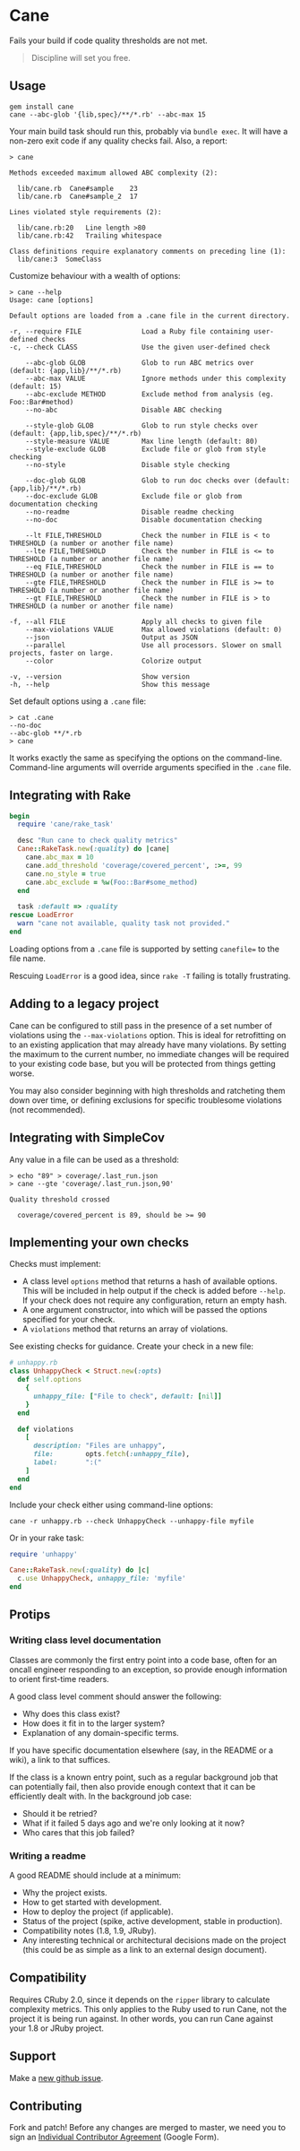 # Cane

Fails your build if code quality thresholds are not met.

> Discipline will set you free.

## Usage

    gem install cane
    cane --abc-glob '{lib,spec}/**/*.rb' --abc-max 15

Your main build task should run this, probably via `bundle exec`. It will have
a non-zero exit code if any quality checks fail. Also, a report:

    > cane

    Methods exceeded maximum allowed ABC complexity (2):

      lib/cane.rb  Cane#sample    23
      lib/cane.rb  Cane#sample_2  17

    Lines violated style requirements (2):

      lib/cane.rb:20   Line length >80
      lib/cane.rb:42   Trailing whitespace

    Class definitions require explanatory comments on preceding line (1):
      lib/cane:3  SomeClass

Customize behaviour with a wealth of options:

    > cane --help
    Usage: cane [options]

    Default options are loaded from a .cane file in the current directory.

    -r, --require FILE               Load a Ruby file containing user-defined checks
    -c, --check CLASS                Use the given user-defined check

        --abc-glob GLOB              Glob to run ABC metrics over (default: {app,lib}/**/*.rb)
        --abc-max VALUE              Ignore methods under this complexity (default: 15)
        --abc-exclude METHOD         Exclude method from analysis (eg. Foo::Bar#method)
        --no-abc                     Disable ABC checking

        --style-glob GLOB            Glob to run style checks over (default: {app,lib,spec}/**/*.rb)
        --style-measure VALUE        Max line length (default: 80)
        --style-exclude GLOB         Exclude file or glob from style checking
        --no-style                   Disable style checking

        --doc-glob GLOB              Glob to run doc checks over (default: {app,lib}/**/*.rb)
        --doc-exclude GLOB           Exclude file or glob from documentation checking
        --no-readme                  Disable readme checking
        --no-doc                     Disable documentation checking

        --lt FILE,THRESHOLD          Check the number in FILE is < to THRESHOLD (a number or another file name)
        --lte FILE,THRESHOLD         Check the number in FILE is <= to THRESHOLD (a number or another file name)
        --eq FILE,THRESHOLD          Check the number in FILE is == to THRESHOLD (a number or another file name)
        --gte FILE,THRESHOLD         Check the number in FILE is >= to THRESHOLD (a number or another file name)
        --gt FILE,THRESHOLD          Check the number in FILE is > to THRESHOLD (a number or another file name)

    -f, --all FILE                   Apply all checks to given file
        --max-violations VALUE       Max allowed violations (default: 0)
        --json                       Output as JSON
        --parallel                   Use all processors. Slower on small projects, faster on large.
        --color                      Colorize output

    -v, --version                    Show version
    -h, --help                       Show this message

Set default options using a `.cane` file:

    > cat .cane
    --no-doc
    --abc-glob **/*.rb
    > cane

It works exactly the same as specifying the options on the command-line.
Command-line arguments will override arguments specified in the `.cane` file.

## Integrating with Rake

```ruby
begin
  require 'cane/rake_task'

  desc "Run cane to check quality metrics"
  Cane::RakeTask.new(:quality) do |cane|
    cane.abc_max = 10
    cane.add_threshold 'coverage/covered_percent', :>=, 99
    cane.no_style = true
    cane.abc_exclude = %w(Foo::Bar#some_method)
  end

  task :default => :quality
rescue LoadError
  warn "cane not available, quality task not provided."
end
```

Loading options from a `.cane` file is supported by setting `canefile=` to the
file name.

Rescuing `LoadError` is a good idea, since `rake -T` failing is totally
frustrating.

## Adding to a legacy project

Cane can be configured to still pass in the presence of a set number of
violations using the `--max-violations` option. This is ideal for retrofitting
on to an existing application that may already have many violations. By setting
the maximum to the current number, no immediate changes will be required to
your existing code base, but you will be protected from things getting worse.

You may also consider beginning with high thresholds and ratcheting them down
over time, or defining exclusions for specific troublesome violations (not
recommended).

## Integrating with SimpleCov

Any value in a file can be used as a threshold:

    > echo "89" > coverage/.last_run.json
    > cane --gte 'coverage/.last_run.json,90'

    Quality threshold crossed

      coverage/covered_percent is 89, should be >= 90

## Implementing your own checks

Checks must implement:

* A class level `options` method that returns a hash of available options. This
  will be included in help output if the check is added before `--help`. If
  your check does not require any configuration, return an empty hash.
* A one argument constructor, into which will be passed the options specified
  for your check.
* A `violations` method that returns an array of violations.

See existing checks for guidance. Create your check in a new file:

```ruby
# unhappy.rb
class UnhappyCheck < Struct.new(:opts)
  def self.options
    {
      unhappy_file: ["File to check", default: [nil]]
    }
  end

  def violations
    [
      description: "Files are unhappy",
      file:        opts.fetch(:unhappy_file),
      label:       ":("
    ]
  end
end
```

Include your check either using command-line options:

    cane -r unhappy.rb --check UnhappyCheck --unhappy-file myfile

Or in your rake task:

```ruby
require 'unhappy'

Cane::RakeTask.new(:quality) do |c|
  c.use UnhappyCheck, unhappy_file: 'myfile'
end
```

## Protips

### Writing class level documentation

Classes are commonly the first entry point into a code base, often for an
oncall engineer responding to an exception, so provide enough information to
orient first-time readers.

A good class level comment should answer the following:

* Why does this class exist?
* How does it fit in to the larger system?
* Explanation of any domain-specific terms.

If you have specific documentation elsewhere (say, in the README or a wiki), a
link to that suffices.

If the class is a known entry point, such as a regular background job that can
potentially fail, then also provide enough context that it can be efficiently
dealt with. In the background job case:

* Should it be retried?
* What if it failed 5 days ago and we're only looking at it now?
* Who cares that this job failed?

### Writing a readme

A good README should include at a minimum:

* Why the project exists.
* How to get started with development.
* How to deploy the project (if applicable).
* Status of the project (spike, active development, stable in production).
* Compatibility notes (1.8, 1.9, JRuby).
* Any interesting technical or architectural decisions made on the project
  (this could be as simple as a link to an external design document).

## Compatibility

Requires CRuby 2.0, since it depends on the `ripper` library to calculate
complexity metrics. This only applies to the Ruby used to run Cane, not the
project it is being run against. In other words, you can run Cane against your
1.8 or JRuby project.

## Support

Make a [new github issue](https://github.com/square/cane/issues/new).

## Contributing

Fork and patch! Before any changes are merged to master, we need you to sign an
[Individual Contributor
Agreement](https://spreadsheets.google.com/a/squareup.com/spreadsheet/viewform?formkey=dDViT2xzUHAwRkI3X3k5Z0lQM091OGc6MQ&ndplr=1)
(Google Form).

